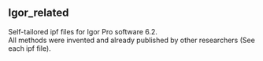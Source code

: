 ## Igor_related
Self-tailored ipf files for Igor Pro software 6.2.
</br>
All methods were invented and already published by other researchers (See each ipf file).
